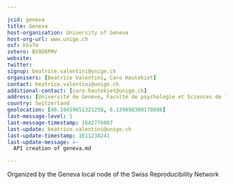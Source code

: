 ```yaml
---

jcid: geneva
title: Geneva
host-organisation: University of Geneva
host-org-url: www.unige.ch
osf: khv7m
zotero: BV9D6PMV
website: 
twitter: 
signup: beatrice.valentini@unige.ch
organisers: [Beatrice Valentini, Caro Hautekiet]
contact: beatrice.valentini@unige.ch
additional-contact: [caro.hautekiet@unige.ch]
address: [Université de Genève, Faculté de psychologie et Sciences de l'éducation, Bureau 5158, 40 Boulevard Pont d'Arve, 1205 Genève]
country: Switzerland
geolocation: [46.19459651321258, 6.139898300170898]
last-message-level: 1
last-message-timestamp: 1642776087
last-update: beatrice.valentini@unige.ch
last-update-timestamp: 1611238241
last-update-message: >-
  API creation of geneva.md

---
```


Organized by the Geneva local node of the Swiss Reproducibility Network
